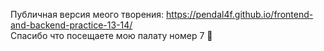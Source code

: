 Публичная версия меого творения: https://pendal4f.github.io/frontend-and-backend-practice-13-14/<br>
Спасибо что посещаете мою палату номер 7 🛌
